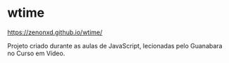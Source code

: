 # wtime

https://zenonxd.github.io/wtime/

Projeto criado durante as aulas de JavaScript, lecionadas pelo Guanabara no Curso em Vídeo.
